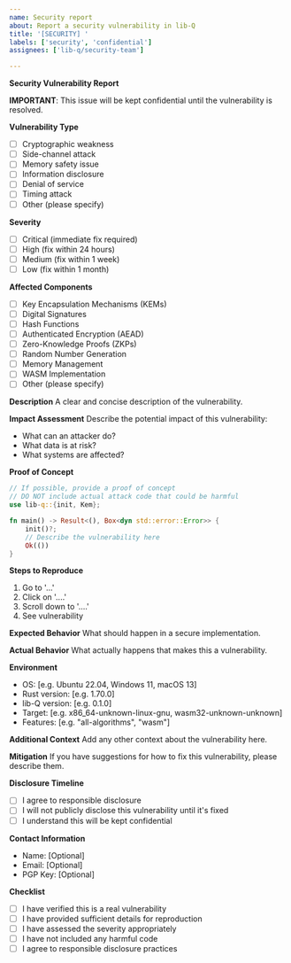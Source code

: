 ```yaml
---
name: Security report
about: Report a security vulnerability in lib-Q
title: '[SECURITY] '
labels: ['security', 'confidential']
assignees: ['lib-q/security-team']

---
```


**Security Vulnerability Report**

**IMPORTANT**: This issue will be kept confidential until the vulnerability is resolved.

**Vulnerability Type**
- [ ] Cryptographic weakness
- [ ] Side-channel attack
- [ ] Memory safety issue
- [ ] Information disclosure
- [ ] Denial of service
- [ ] Timing attack
- [ ] Other (please specify)

**Severity**
- [ ] Critical (immediate fix required)
- [ ] High (fix within 24 hours)
- [ ] Medium (fix within 1 week)
- [ ] Low (fix within 1 month)

**Affected Components**
- [ ] Key Encapsulation Mechanisms (KEMs)
- [ ] Digital Signatures
- [ ] Hash Functions
- [ ] Authenticated Encryption (AEAD)
- [ ] Zero-Knowledge Proofs (ZKPs)
- [ ] Random Number Generation
- [ ] Memory Management
- [ ] WASM Implementation
- [ ] Other (please specify)

**Description**
A clear and concise description of the vulnerability.

**Impact Assessment**
Describe the potential impact of this vulnerability:
- What can an attacker do?
- What data is at risk?
- What systems are affected?

**Proof of Concept**
```rust
// If possible, provide a proof of concept
// DO NOT include actual attack code that could be harmful
use lib-q::{init, Kem};

fn main() -> Result<(), Box<dyn std::error::Error>> {
    init()?;
    // Describe the vulnerability here
    Ok(())
}
```

**Steps to Reproduce**
1. Go to '...'
2. Click on '....'
3. Scroll down to '....'
4. See vulnerability

**Expected Behavior**
What should happen in a secure implementation.

**Actual Behavior**
What actually happens that makes this a vulnerability.

**Environment**
 - OS: [e.g. Ubuntu 22.04, Windows 11, macOS 13]
 - Rust version: [e.g. 1.70.0]
 - lib-Q version: [e.g. 0.1.0]
 - Target: [e.g. x86_64-unknown-linux-gnu, wasm32-unknown-unknown]
 - Features: [e.g. "all-algorithms", "wasm"]

**Additional Context**
Add any other context about the vulnerability here.

**Mitigation**
If you have suggestions for how to fix this vulnerability, please describe them.

**Disclosure Timeline**
- [ ] I agree to responsible disclosure
- [ ] I will not publicly disclose this vulnerability until it's fixed
- [ ] I understand this will be kept confidential

**Contact Information**
- Name: [Optional]
- Email: [Optional]
- PGP Key: [Optional]

**Checklist**
- [ ] I have verified this is a real vulnerability
- [ ] I have provided sufficient details for reproduction
- [ ] I have assessed the severity appropriately
- [ ] I have not included any harmful code
- [ ] I agree to responsible disclosure practices
